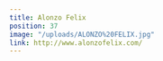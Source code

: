 ```yaml
---
title: Alonzo Felix
position: 37
image: "/uploads/ALONZO%20FELIX.jpg"
link: http://www.alonzofelix.com/
---
```


